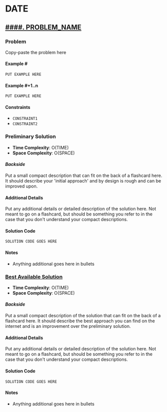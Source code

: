 # DATE

## [####. PROBLEM_NAME](PROBLEM_URL)

### Problem

Copy-paste the problem here

#### Example \#

```
PUT EXAMPLE HERE
```

#### Example \#+1..n

```
PUT EXAMPLE HERE
```

#### Constraints

-   `CONSTRAINT1`
-   `CONSTRAINT2`

### Preliminary Solution

-   **Time Complexity**: O(TIME)
-   **Space Complexity**: O(SPACE)

#### _Backside_

Put a small compact description that can fit on the back of a flashcard here. It should describe your 'initial approach' and by design is rough and can be improved upon.

#### Additional Details

Put any additional details or detailed description of the solution here. Not meant to go on a flashcard, but should be something you refer to in the case that you don't understand your compact descriptions.

#### Solution Code

```
SOLUTION CODE GOES HERE
```

#### Notes

-   Anything additional goes here in bullets

### [Best Available Solution](SOLUTION_LINK)

-   **Time Complexity**: O(TIME)
-   **Space Complexity**: O(SPACE)

#### _Backside_

Put a small compact description of the solution that can fit on the back of a flashcard here. It should describe the best approach you can find on the internet and is an improvement over the preliminary solution.

#### Additional Details

Put any additional details or detailed description of the solution here. Not meant to go on a flashcard, but should be something you refer to in the case that you don't understand your compact descriptions.

#### Solution Code

```
SOLUTION CODE GOES HERE
```

#### Notes

-   Anything additional goes here in bullets
